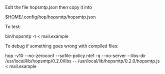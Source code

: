 Edit the file hopsmtp.json then copy it into

  $HOME/.config/hop/hopsmtp/hopsmtp.json

To test:

  bin/hopsmtp -t < mail.example


To debug if something goes wrong with compiled files:

  hop -v10 --no-zeroconf --sofile-policy nte1 -q --no-server --libs-dir /usr/local/lib/hopsmtp/0.2.0/libs -- /usr/local/lib/hopsmtp/0.2.0/hopsmtp.js < mail.example
